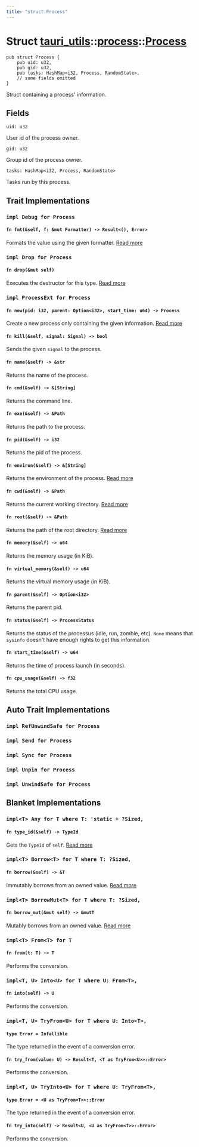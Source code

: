 ```yaml
---
title: "struct.Process"
---
```


# Struct [tauri_utils](/docs/api/rust/tauri_utils/../index.html)::​[process](/docs/api/rust/tauri_utils/index.html)::​[Process](/docs/api/rust/tauri_utils/)

    pub struct Process {
        pub uid: u32,
        pub gid: u32,
        pub tasks: HashMap<i32, Process, RandomState>,
        // some fields omitted
    }

Struct containing a process' information.

## Fields

`uid: u32`

User id of the process owner.

`gid: u32`

Group id of the process owner.

`tasks: HashMap<i32, Process, RandomState>`

Tasks run by this process.

## Trait Implementations

### `impl Debug for Process`

#### `fn fmt(&self, f: &mut Formatter) -> Result<(), Error>`

Formats the value using the given formatter. [Read more](https://doc.rust-lang.org/nightly/core/fmt/trait.Debug.html#tymethod.fmt)

### `impl Drop for Process`

#### `fn drop(&mut self)`

Executes the destructor for this type. [Read more](https://doc.rust-lang.org/nightly/core/ops/drop/trait.Drop.html#tymethod.drop)

### `impl ProcessExt for Process`

#### `fn new(pid: i32, parent: Option<i32>, start_time: u64) -> Process`

Create a new process only containing the given information. [Read more](/docs/api/rust/tauri_utils/../../tauri_utils/process/trait.ProcessExt.html#tymethod.new)

#### `fn kill(&self, signal: Signal) -> bool`

Sends the given `signal` to the process.

#### `fn name(&self) -> &str`

Returns the name of the process.

#### `fn cmd(&self) -> &[String]`

Returns the command line.

#### `fn exe(&self) -> &Path`

Returns the path to the process.

#### `fn pid(&self) -> i32`

Returns the pid of the process.

#### `fn environ(&self) -> &[String]`

Returns the environment of the process. [Read more](/docs/api/rust/tauri_utils/../../tauri_utils/process/trait.ProcessExt.html#tymethod.environ)

#### `fn cwd(&self) -> &Path`

Returns the current working directory. [Read more](/docs/api/rust/tauri_utils/../../tauri_utils/process/trait.ProcessExt.html#tymethod.cwd)

#### `fn root(&self) -> &Path`

Returns the path of the root directory. [Read more](/docs/api/rust/tauri_utils/../../tauri_utils/process/trait.ProcessExt.html#tymethod.root)

#### `fn memory(&self) -> u64`

Returns the memory usage (in KiB).

#### `fn virtual_memory(&self) -> u64`

Returns the virtual memory usage (in KiB).

#### `fn parent(&self) -> Option<i32>`

Returns the parent pid.

#### `fn status(&self) -> ProcessStatus`

Returns the status of the processus (idle, run, zombie, etc). `None` means that `sysinfo` doesn't have enough rights to get this information.

#### `fn start_time(&self) -> u64`

Returns the time of process launch (in seconds).

#### `fn cpu_usage(&self) -> f32`

Returns the total CPU usage.

## Auto Trait Implementations

### `impl RefUnwindSafe for Process`

### `impl Send for Process`

### `impl Sync for Process`

### `impl Unpin for Process`

### `impl UnwindSafe for Process`

## Blanket Implementations

### `impl<T> Any for T where T: 'static + ?Sized,`

#### `fn type_id(&self) -> TypeId`

Gets the `TypeId` of `self`. [Read more](https://doc.rust-lang.org/nightly/core/any/trait.Any.html#tymethod.type_id)

### `impl<T> Borrow<T> for T where T: ?Sized,`

#### `fn borrow(&self) -> &T`

Immutably borrows from an owned value. [Read more](https://doc.rust-lang.org/nightly/core/borrow/trait.Borrow.html#tymethod.borrow)

### `impl<T> BorrowMut<T> for T where T: ?Sized,`

#### `fn borrow_mut(&mut self) -> &mutT`

Mutably borrows from an owned value. [Read more](https://doc.rust-lang.org/nightly/core/borrow/trait.BorrowMut.html#tymethod.borrow_mut)

### `impl<T> From<T> for T`

#### `fn from(t: T) -> T`

Performs the conversion.

### `impl<T, U> Into<U> for T where U: From<T>,`

#### `fn into(self) -> U`

Performs the conversion.

### `impl<T, U> TryFrom<U> for T where U: Into<T>,`

#### `type Error = Infallible`

The type returned in the event of a conversion error.

#### `fn try_from(value: U) -> Result<T, <T as TryFrom<U>>::Error>`

Performs the conversion.

### `impl<T, U> TryInto<U> for T where U: TryFrom<T>,`

#### `type Error = <U as TryFrom<T>>::Error`

The type returned in the event of a conversion error.

#### `fn try_into(self) -> Result<U, <U as TryFrom<T>>::Error>`

Performs the conversion.

      